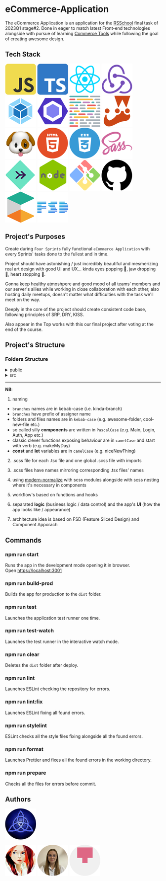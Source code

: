 # eCommerce-Application

The eCommerce Application is an application for the [RSSchool](https://rs.school/) final task of 2023Q1 stage#2.
Done in eager to match latest Front-end technologies alongside with pursue of learning [Commerce Tools](https://commercetools.com/) while following the goal of creating awesome design.

## Tech Stack

![js](./public/assets/tech-stack-images/js.png)
![ts](./public/assets/tech-stack-images/ts.png)
![react](./public/assets/tech-stack-images/react.png)
![redux](./public/assets/tech-stack-images/redux.png)
![webpack](./public/assets/tech-stack-images/webpack.png)
![eslint](./public/assets/tech-stack-images/eslint.png)
![prettier](./public/assets/tech-stack-images/prettier.png)
![jest](./public/assets/tech-stack-images/jest.png)
![husky](./public/assets/tech-stack-images/husky.png)
![html](./public/assets/tech-stack-images/html.png)
![css](./public/assets/tech-stack-images/css.png)
![scss](./public/assets/tech-stack-images/scss.png)
![normalize](./public/assets/tech-stack-images/modern-normalize.png)
![node](./public/assets/tech-stack-images/node.png)
![git](./public/assets/tech-stack-images/git.png)
![github](./public/assets/tech-stack-images/github.png)
![ecommerce tools](./public/assets/tech-stack-images/ecommerce_tools.png)
![fsd](./public/assets/tech-stack-images/fsd_architecture.png)

## Project's Purposes

Create during `Four Sprints` fully functional `eCommerce Application` with every Sprints' tasks done to the fullest and in time.

Project should have astonishing / just incredibly beautiful and mesmerizing real art design with good UI and UX... kinda eyes popping 👀, jaw dropping 👄, heart stopping 💖.

Gonna keep healthy atmoshpere and good mood of all teams' members and our server's allies while working in close collaboration with each other, also hosting daily meetups, doesn't matter what difficulties with the task we'll meet on the way.

Deeply in the core of the project should create consistent code base, following principles of SRP, DRY, KISS.

Also appear in the Top works with this our final project after voting at the end of the course.

## Project's Structure

### Folders Structure

<details><summary>public</summary>

- assets (pics, icons, backgrounds, design references etc.)
- favicon
- fonts
</details>

<details><summary>src</summary>

- app (One ring to rule them all, One ring to find them, One ring to bring them all ©Lord of the Rings)
<details><summary>components</summary>

- pages (composing layer for building whole pages consisting of Features and Shared)
- features (composing Shared to create e.g. Card)
- shared (reused code e.g. Buttons, Inputs etc.)
</details>

- store
- hooks
- data (product's config, arrays of sounds etc.)
- types (types, enums, interfaces)
- constants (base url, error messages codes etc.)
- utils (just helpful functions, not particularly dedicated to one of the layers)
- style (global with imports)
- index.html
- main.tsx
</details>
<p></p>

---

**NB**:

1. naming

- `branches` names are in kebab-case (i.e. kinda-branch)
- `branches` have prefix of assigner name
- folders and files names are in `kebab-case` (e.g. awesome-folder, cool-new-file etc.)
- so called silly **components** are written in `PascalCase` (e.g. Main, Login, Auth, App etc.)
- classic clever functions exposing behaviour are in `camelCase` and start with verb (e.g. makeMyDay)
- **const** and **let** variables are in `camelCase` (e.g. niceNewThing)
</details>

2. .scss file for each .tsx file and one global .scss file with imports

3. .scss files have names mirroring corresponding .tsx files' names

4. using [modern-normalize](https://github.com/sindresorhus/modern-normalize) with scss modules alongside with scss nesting where it's necessary in components

5. workflow's based on functions and hooks

8. separated **logic** (business logic / data control) and the app's **UI** (how the app looks like / appearance)

9. architecture idea is based on FSD (Feature Sliced Design) and Component Apporach

## Commands

### npm run start
Runs the app in the development mode opening it in browser.<br />
Open [https://localhost:3001](https://localhost:3001)

### npm run build-prod
Builds the app for production to the `dist` folder.

### npm run test
Launches the application test runner one time.

### npm run test-watch
Launches the test runner in the interactive watch mode.

### npm run clear
Deletes the `dist` folder after deploy.

### npm run lint
Launches ESLint checking the repository for errors.

### npm run lint:fix
Launches ESLint fixing all found errors.

### npm run stylelint
ESLint checks all the style files fixing alongside all the found errors.

### npm run format
Launches Prettier and fixes all the found errors in the working directory.

### npm run prepare
Checks all the files for errors before commit.

## Authors

![trinity](./public/assets/github-pics/trinity.png)

[![craftsw0man](./public/assets/github-pics/github_pic_tashenka.png)](https://github.com/CRAFTSW0MAN/)
[![yanabel1996](./public/assets/github-pics/github_pic_yanabel1996.png)](https://github.com/yanabel1996)
[![lyutails](./public/assets/github-pics/github_pic_lyutails.png)](https://github.com/lyutails)
